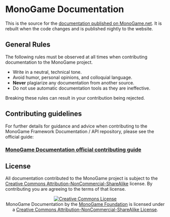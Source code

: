 # MonoGame Documentation

This is the source for the [documentation published on MonoGame.net](http://www.monogame.net/documentation/).  It is rebuilt when the code changes and is published nightly to the website.

## General Rules

The following rules must be observed at all times when contributing documentation to the MonoGame project.

- Write in a neutral, technical tone.
- Avoid humor, personal opinions, and colloquial language.
- **Never** plagiarize any documentation from another source.
- Do not use automatic documentation tools as they are ineffective.

Breaking these rules can result in your contribution being rejected.

## Contributing guidelines

For further details for guidance and advice when contributing to the MonoGame Framework Documentation / API repository, please see the official guide:

### [MonoGame Documentation official contributing guide](https://monogame.net/articles/contributing)

## License

All documentation contributed to the MonoGame project is subject to the [Creative Commons Attribution-NonCommercial-ShareAlike](http://creativecommons.org/licenses/by-nc-sa/4.0/) license.  By contributing you are agreeing to the terms of that license.

<p align="center"><a rel="license" href="http://creativecommons.org/licenses/by-nc-sa/4.0/"><img alt="Creative Commons License" style="border-width:0" src="https://licensebuttons.net/l/by-nc-sa/4.0/88x31.png" /></a><br /><span xmlns:dct="http://purl.org/dc/terms/" href="http://purl.org/dc/dcmitype/Text" property="dct:title" rel="dct:type">MonoGame Documentation</span> by the <a xmlns:cc="http://creativecommons.org/ns#" href="http://www.monogame.net" property="cc:attributionName" rel="cc:attributionURL">MonoGame Foundation</a> is licensed under a <a rel="license" href="http://creativecommons.org/licenses/by-nc-sa/4.0/">Creative Commons Attribution-NonCommercial-ShareAlike License</a>.</p>
